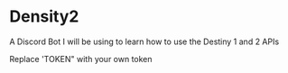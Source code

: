 # Density2
A Discord Bot I will be using to learn how to use the Destiny 1 and 2 APIs

Replace 'TOKEN" with your own token
